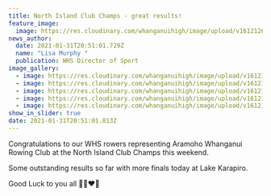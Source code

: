 ```yaml
---
title: North Island Club Champs - great results!
feature_image:
  image: https://res.cloudinary.com/whanganuihigh/image/upload/v1612126632/News/photo_on_podium.jpg
news_author:
  date: 2021-01-31T20:51:01.729Z
  name: "Lisa Murphy "
  publication: WHS Director of Sport
image_gallery:
  - image: https://res.cloudinary.com/whanganuihigh/image/upload/v1612126649/News/2.144222020_1798493783633053_849703098007253308_o.jpg
  - image: https://res.cloudinary.com/whanganuihigh/image/upload/v1612126661/News/3.143410140_1798493766966388_6470078259528436013_n.jpg
  - image: https://res.cloudinary.com/whanganuihigh/image/upload/v1612126673/News/4.143553432_1798493773633054_8569531404618001764_n.jpg
  - image: https://res.cloudinary.com/whanganuihigh/image/upload/v1612126685/News/5.143067695_1798493806966384_1428617684315462957_o.jpg
  - image: https://res.cloudinary.com/whanganuihigh/image/upload/v1612126697/News/6.143547356_1798493746966390_1606237475383207020_n.jpg
show_in_slider: true
date: 2021-01-31T20:51:01.813Z
---
```

Congratulations to our WHS rowers representing Aramoho Whanganui Rowing Club at the North Island Club Champs this weekend. 

Some outstanding results so far with more finals today at Lake Karapiro. 

Good Luck to you all 💚💛❤️💛